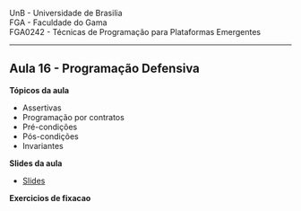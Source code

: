 
UnB - Universidade de Brasilia  
FGA - Faculdade do Gama  
FGA0242 - Técnicas de Programação para Plataformas Emergentes

---

## Aula 16 - Programação Defensiva

**Tópicos da aula**
- Assertivas
- Programação por contratos
- Pré-condições
- Pós-condições
- Invariantes

**Slides da aula**
* [Slides](https://docs.google.com/presentation/d/1Lb2U03PWaVXR37uUwfBRIXyZQXEkiAtK/edit?usp=sharing&ouid=112746484255766107555&rtpof=true&sd=true)  

**Exercicios de fixacao**
